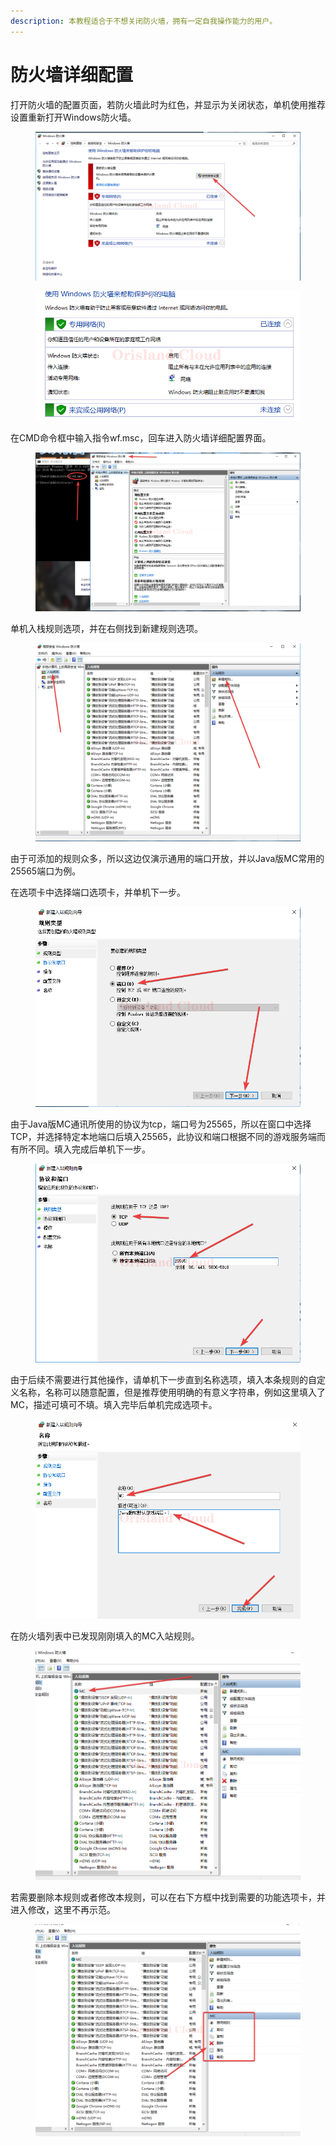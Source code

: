 ```yaml
---
description: 本教程适合于不想关闭防火墙，拥有一定自我操作能力的用户。
---
```


# 防火墙详细配置

打开防火墙的配置页面，若防火墙此时为红色，并显示为关闭状态，单机使用推荐设置重新打开Windows防火墙。

<figure><img src="../../.gitbook/assets/mstsc_LU2oN2DmyY.png" alt=""><figcaption></figcaption></figure>

<figure><img src="../../.gitbook/assets/mstsc_10B6PATe9L (1).png" alt=""><figcaption></figcaption></figure>

在CMD命令框中输入指令wf.msc，回车进入防火墙详细配置界面。

<figure><img src="../../.gitbook/assets/cloudmusic_acwYZLm7ee.png" alt=""><figcaption></figcaption></figure>

单机入栈规则选项，并在右侧找到新建规则选项。

<figure><img src="../../.gitbook/assets/mstsc_YTOUX07CXt.png" alt=""><figcaption></figcaption></figure>

由于可添加的规则众多，所以这边仅演示通用的端口开放，并以Java版MC常用的25565端口为例。

在选项卡中选择端口选项卡，并单机下一步。

<figure><img src="../../.gitbook/assets/mstsc_EdbVEXK3bM.png" alt=""><figcaption></figcaption></figure>

由于Java版MC通讯所使用的协议为tcp，端口号为25565，所以在窗口中选择TCP，并选择特定本地端口后填入25565，此协议和端口根据不同的游戏服务端而有所不同。填入完成后单机下一步。

<figure><img src="../../.gitbook/assets/mstsc_lVuAIpJLj6.png" alt=""><figcaption></figcaption></figure>

由于后续不需要进行其他操作，请单机下一步直到名称选项，填入本条规则的自定义名称，名称可以随意配置，但是推荐使用明确的有意义字符串，例如这里填入了MC，描述可填可不填。填入完毕后单机完成选项卡。

<figure><img src="../../.gitbook/assets/mstsc_Z0LMUUclNS.png" alt=""><figcaption></figcaption></figure>

在防火墙列表中已发现刚刚填入的MC入站规则。

<figure><img src="../../.gitbook/assets/mstsc_4B0sAPQ7Jr.png" alt=""><figcaption></figcaption></figure>

若需要删除本规则或者修改本规则，可以在右下方框中找到需要的功能选项卡，并进入修改，这里不再示范。

<figure><img src="../../.gitbook/assets/mstsc_sTB6kjUXYD.png" alt=""><figcaption></figcaption></figure>
